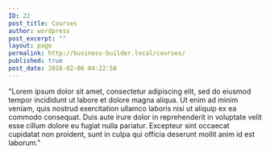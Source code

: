 ```yaml
---
ID: 22
post_title: Courses
author: wordpress
post_excerpt: ""
layout: page
permalink: http://business-builder.local/courses/
published: true
post_date: 2018-02-06 04:22:58
---
```

"Lorem ipsum dolor sit amet, consectetur adipiscing elit, sed do eiusmod tempor incididunt ut labore et dolore magna aliqua. Ut enim ad minim veniam, quis nostrud exercitation ullamco laboris nisi ut aliquip ex ea commodo consequat. Duis aute irure dolor in reprehenderit in voluptate velit esse cillum dolore eu fugiat nulla pariatur. Excepteur sint occaecat cupidatat non proident, sunt in culpa qui officia deserunt mollit anim id est laborum."